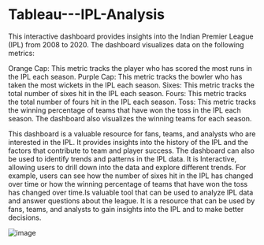 # Tableau---IPL-Analysis

This interactive dashboard provides insights into the Indian Premier League (IPL) from 2008 to 2020. The dashboard visualizes data on the following metrics:

Orange Cap: This metric tracks the player who has scored the most runs in the IPL each season.
Purple Cap: This metric tracks the bowler who has taken the most wickets in the IPL each season.
Sixes: This metric tracks the total number of sixes hit in the IPL each season.
Fours: This metric tracks the total number of fours hit in the IPL each season.
Toss: This metric tracks the winning percentage of teams that have won the toss in the IPL each season.
The dashboard also visualizes the winning teams for each season.

This dashboard is a valuable resource for fans, teams, and analysts who are interested in the IPL. It provides insights into the history of the IPL and the factors that contribute to team and player success. The dashboard can also be used to identify trends and patterns in the IPL data. It is Interactive, allowing users to drill down into the data and explore different trends. For example, users can see how the number of sixes hit in the IPL has changed over time or how the winning percentage of teams that have won the toss has changed over time.Is valuable tool that can be used to analyze IPL data and answer questions about the league. It is a resource that can be used by fans, teams, and analysts to gain insights into the IPL and to make better decisions.

![image](https://github.com/RahulLikhar34/Tableau---IPL-Analysis/assets/109016660/150bcee7-119d-43f5-a257-5c815be7be7f)



